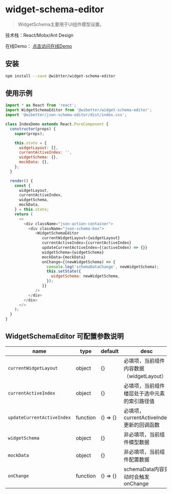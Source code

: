# widget-schema-editor

> WidgetSchema主要用于UI组件模型设置。

技术栈：React/Mobx/Ant Design

在线Demo：
[点击访问在线Demo](https://widget-editor.github.io/widget-schema-editor/demo1/index.html)

## 安装

```bash
npm install --save @wibtter/widget-schema-editor
```

## 使用示例

```js
import * as React from 'react';
import WidgetSchemaEditor from '@wibetter/widget-schema-editor';
import '@wibetter/json-schema-editor/dist/index.css';

class IndexDemo extends React.PureComponent {
  constructor(props) {
    super(props);

    this.state = {
      widgetLayout: [],
      currentActiveIndex: '',
      widgetSchema: {},
      mockData: {},
    };
  }

  render() {
    const {
      widgetLayout,
      currentActiveIndex,
      widgetSchema,
      mockData,
    } = this.state;
    return (
      <>
        <div className="json-action-container">
          <div className="json-schema-box">
             <WidgetSchemaEditor
                currentWidgetLayout={widgetLayout}
                currentActiveIndex={currentActiveIndex}
                updateCurrentActiveIndex={(activeIndex) => {}}
                widgetSchema={widgetSchema}
                mockData={mockData}
                onChange={(newWidgetSchema) => {
                  console.log('schemaDataChange', newWidgetSchema);
                  this.setState({
                    widgetSchema: newWidgetSchema,
                  });
                }}
             />
          </div>
        </div>
      </>
    );
  }
}
```

## WidgetSchemaEditor 可配置参数说明

| name         | type     | default | desc                            |
| ------------ | -------- | ------- | ------------------------------- |
| `currentWidgetLayout`| object   | {}    | 必填项，当前组件内容数据（widgetLayout） |
| `currentActiveIndex`| object   | {}    | 必填项，当前组件楼层处于选中元素的索引路径值 |
| `updateCurrentActiveIndex`| function   | () => {}      | 必填项，currentActiveIndex更新的回调函数 |
| `widgetSchema`| object   | {}      | 非必填项，当前组件模型数据 |
| `mockData`| object   | {}      | 非必填项，当前组件配置数据 |
| `onChange`   | function | () => {}  | schemaData内容变动时会触发onChange |

